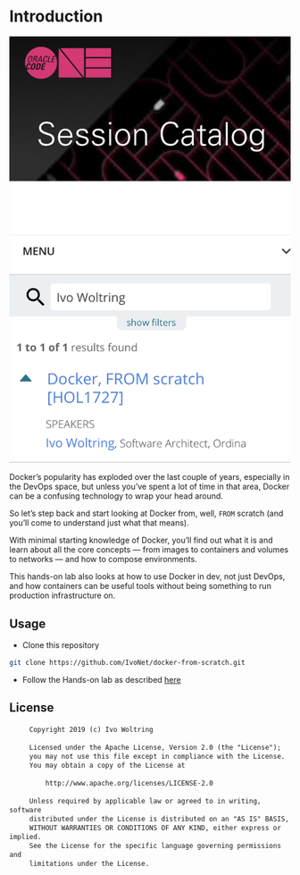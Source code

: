 # Introduction

![](_static/HOL1727.jpg)

Docker’s popularity has exploded over the last couple of years,
especially in the DevOps space, but unless you’ve spent a lot 
of time in that area, Docker can be a confusing technology to
wrap your head around. 

So let’s step back and start looking at 
Docker from, well, `FROM` scratch (and you’ll come to understand
just what that means). 

With minimal starting knowledge of Docker, you’ll find out what 
it is and learn about all the core concepts — from images to 
containers and volumes to networks — and how to compose
environments. 

This hands-on lab also looks at how to use Docker in dev, 
not just DevOps, and how containers can be useful tools
without being something to run production infrastructure on.

 
## Usage

* Clone this repository

```bash
git clone https://github.com/IvoNet/docker-from-scratch.git
```

* Follow the Hands-on lab as described [here](http://ivo2u.nl/ox)

## License

```text
     Copyright 2019 (c) Ivo Woltring
 
     Licensed under the Apache License, Version 2.0 (the "License");
     you may not use this file except in compliance with the License.
     You may obtain a copy of the License at
 
         http://www.apache.org/licenses/LICENSE-2.0
 
     Unless required by applicable law or agreed to in writing, software
     distributed under the License is distributed on an "AS IS" BASIS,
     WITHOUT WARRANTIES OR CONDITIONS OF ANY KIND, either express or implied.
     See the License for the specific language governing permissions and
     limitations under the License.
``` 
